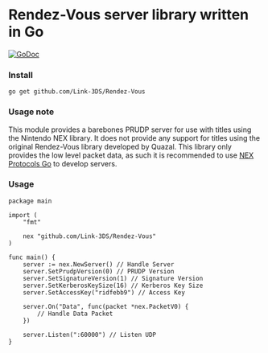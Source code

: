 # Rendez-Vous server library written in Go

[![GoDoc](https://godoc.org/github.com/Link-3DS/Rendez-Vous?status.svg)](https://godoc.org/github.com/Link-3DS/Rendez-Vous)

### Install

`go get github.com/Link-3DS/Rendez-Vous`

### Usage note

This module provides a barebones PRUDP server for use with titles using the Nintendo NEX library. It does not provide any support for titles using the original Rendez-Vous library developed by Quazal. This library only provides the low level packet data, as such it is recommended to use [NEX Protocols Go](https://github.com/PretendoNetwork/nex-protocols-go) to develop servers.

### Usage

```Golang
package main

import (
	"fmt"

	nex "github.com/Link-3DS/Rendez-Vous"
)

func main() {
	server := nex.NewServer() // Handle Server
	server.SetPrudpVersion(0) // PRUDP Version
	server.SetSignatureVersion(1) // Signature Version
	server.SetKerberosKeySize(16) // Kerberos Key Size
	server.SetAccessKey("ridfebb9") // Access Key

	server.On("Data", func(packet *nex.PacketV0) {
		// Handle Data Packet
	})

	server.Listen(":60000") // Listen UDP
}
```